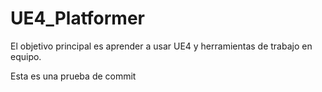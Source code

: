 # UE4_Platformer
El objetivo principal es aprender a usar UE4 y herramientas de trabajo en equipo.

Esta es una prueba de commit
